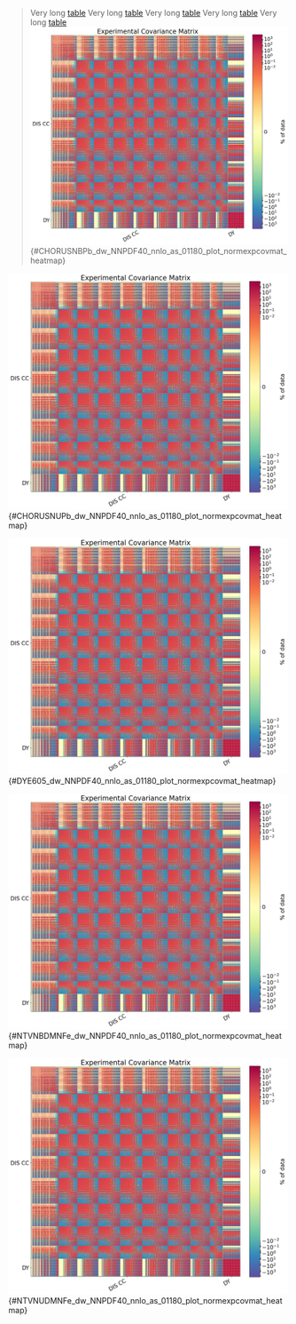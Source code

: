 > Very long [table](tables/CHORUSNBPb_dw_NNPDF40_nnlo_as_01180_groups_covmat.csv)
> Very long [table](tables/CHORUSNUPb_dw_NNPDF40_nnlo_as_01180_groups_covmat.csv)
> Very long [table](tables/DYE605_dw_NNPDF40_nnlo_as_01180_groups_covmat.csv)
> Very long [table](tables/NTVNBDMNFe_dw_NNPDF40_nnlo_as_01180_groups_covmat.csv)
> Very long [table](tables/NTVNUDMNFe_dw_NNPDF40_nnlo_as_01180_groups_covmat.csv)
![[.png](figures/CHORUSNBPb_dw_NNPDF40_nnlo_as_01180_plot_normexpcovmat_heatmap.png) [.pdf](figures/CHORUSNBPb_dw_NNPDF40_nnlo_as_01180_plot_normexpcovmat_heatmap.pdf) [#](#CHORUSNBPb_dw_NNPDF40_nnlo_as_01180_plot_normexpcovmat_heatmap)](figures/CHORUSNBPb_dw_NNPDF40_nnlo_as_01180_plot_normexpcovmat_heatmap.png){#CHORUSNBPb_dw_NNPDF40_nnlo_as_01180_plot_normexpcovmat_heatmap} 

![[.png](figures/CHORUSNUPb_dw_NNPDF40_nnlo_as_01180_plot_normexpcovmat_heatmap.png) [.pdf](figures/CHORUSNUPb_dw_NNPDF40_nnlo_as_01180_plot_normexpcovmat_heatmap.pdf) [#](#CHORUSNUPb_dw_NNPDF40_nnlo_as_01180_plot_normexpcovmat_heatmap)](figures/CHORUSNUPb_dw_NNPDF40_nnlo_as_01180_plot_normexpcovmat_heatmap.png){#CHORUSNUPb_dw_NNPDF40_nnlo_as_01180_plot_normexpcovmat_heatmap} 

![[.png](figures/DYE605_dw_NNPDF40_nnlo_as_01180_plot_normexpcovmat_heatmap.png) [.pdf](figures/DYE605_dw_NNPDF40_nnlo_as_01180_plot_normexpcovmat_heatmap.pdf) [#](#DYE605_dw_NNPDF40_nnlo_as_01180_plot_normexpcovmat_heatmap)](figures/DYE605_dw_NNPDF40_nnlo_as_01180_plot_normexpcovmat_heatmap.png){#DYE605_dw_NNPDF40_nnlo_as_01180_plot_normexpcovmat_heatmap} 

![[.png](figures/NTVNBDMNFe_dw_NNPDF40_nnlo_as_01180_plot_normexpcovmat_heatmap.png) [.pdf](figures/NTVNBDMNFe_dw_NNPDF40_nnlo_as_01180_plot_normexpcovmat_heatmap.pdf) [#](#NTVNBDMNFe_dw_NNPDF40_nnlo_as_01180_plot_normexpcovmat_heatmap)](figures/NTVNBDMNFe_dw_NNPDF40_nnlo_as_01180_plot_normexpcovmat_heatmap.png){#NTVNBDMNFe_dw_NNPDF40_nnlo_as_01180_plot_normexpcovmat_heatmap} 

![[.png](figures/NTVNUDMNFe_dw_NNPDF40_nnlo_as_01180_plot_normexpcovmat_heatmap.png) [.pdf](figures/NTVNUDMNFe_dw_NNPDF40_nnlo_as_01180_plot_normexpcovmat_heatmap.pdf) [#](#NTVNUDMNFe_dw_NNPDF40_nnlo_as_01180_plot_normexpcovmat_heatmap)](figures/NTVNUDMNFe_dw_NNPDF40_nnlo_as_01180_plot_normexpcovmat_heatmap.png){#NTVNUDMNFe_dw_NNPDF40_nnlo_as_01180_plot_normexpcovmat_heatmap} 
